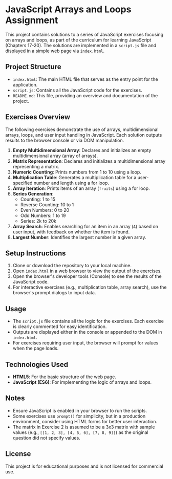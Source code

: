 
JavaScript Arrays and Loops Assignment
======================================

This project contains solutions to a series of JavaScript exercises focusing on arrays and loops, as part of the curriculum for learning JavaScript (Chapters 17-20). The solutions are implemented in a `script.js` file and displayed in a simple web page via `index.html`.

Project Structure
-----------------

-   `index.html`: The main HTML file that serves as the entry point for the application.
-   `script.js`: Contains all the JavaScript code for the exercises.
-   `README.md`: This file, providing an overview and documentation of the project.

Exercises Overview
------------------

The following exercises demonstrate the use of arrays, multidimensional arrays, loops, and user input handling in JavaScript. Each solution outputs results to the browser console or via DOM manipulation.

1.  **Empty Multidimensional Array**: Declares and initializes an empty multidimensional array (array of arrays).
2.  **Matrix Representation**: Declares and initializes a multidimensional array representing a matrix.
3.  **Numeric Counting**: Prints numbers from 1 to 10 using a loop.
4.  **Multiplication Table**: Generates a multiplication table for a user-specified number and length using a for loop.
5.  **Array Iteration**: Prints items of an array (`fruits`) using a for loop.
6.  **Series Generation**:
    -   Counting: 1 to 15
    -   Reverse Counting: 10 to 1
    -   Even Numbers: 0 to 20
    -   Odd Numbers: 1 to 19
    -   Series: 2k to 20k
7.  **Array Search**: Enables searching for an item in an array (`A`) based on user input, with feedback on whether the item is found.
8.  **Largest Number**: Identifies the largest number in a given array.

Setup Instructions
------------------

1.  Clone or download the repository to your local machine.
2.  Open `index.html` in a web browser to view the output of the exercises.
3.  Open the browser's developer tools (Console) to see the results of the JavaScript code.
4.  For interactive exercises (e.g., multiplication table, array search), use the browser's prompt dialogs to input data.

Usage
-----

-   The `script.js` file contains all the logic for the exercises. Each exercise is clearly commented for easy identification.
-   Outputs are displayed either in the console or appended to the DOM in `index.html`.
-   For exercises requiring user input, the browser will prompt for values when the page loads.

Technologies Used
-----------------

-   **HTML5**: For the basic structure of the web page.
-   **JavaScript (ES6)**: For implementing the logic of arrays and loops.

Notes
-----

-   Ensure JavaScript is enabled in your browser to run the scripts.
-   Some exercises use `prompt()` for simplicity, but in a production environment, consider using HTML forms for better user interaction.
-   The matrix in Exercise 2 is assumed to be a 3x3 matrix with sample values (e.g., `[[1, 2, 3], [4, 5, 6], [7, 8, 9]]`) as the original question did not specify values.

License
-------

This project is for educational purposes and is not licensed for commercial use.